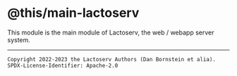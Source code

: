 @this/main-lactoserv
====================

This module is the main module of Lactoserv, the web / webapp server system.

- - - - - - - - - -
```
Copyright 2022-2023 the Lactoserv Authors (Dan Bornstein et alia).
SPDX-License-Identifier: Apache-2.0
```
